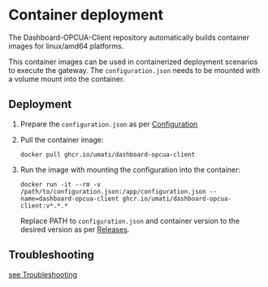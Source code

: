 # Container deployment

The Dashboard-OPCUA-Client repository automatically builds container images for linux/amd64 platforms.

This container images can be used in containerized deployment scenarios to execute the gateway.
The `configuration.json` needs to be mounted with a volume mount into the container.

## Deployment

1. Prepare the `configuration.json` as per [Configuration](./Configuration.md)
2. Pull the container image:

   ``` shell
   docker pull ghcr.io/umati/dashboard-opcua-client
   ```

3. Run the image with mounting the configuration into the container:

    ``` shell
    docker run -it --rm -v /path/to/configuration.json:/app/configuration.json --name=dashboard-opcua-client ghcr.io/umati/dashboard-opcua-client:v*.*.*
    ```

    Replace PATH to `configuration.json` and container version to the desired version as per [Releases](https://github.com/umati/Dashboard-OPCUA-Client/releases).

## Troubleshooting

[see Troubleshooting](./Troubleshooting.md)
